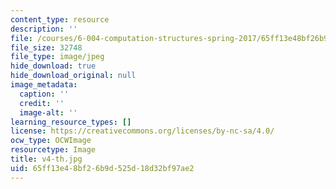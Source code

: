```yaml
---
content_type: resource
description: ''
file: /courses/6-004-computation-structures-spring-2017/65ff13e48bf26b9d525d18d32bf97ae2_v4-th.jpg
file_size: 32748
file_type: image/jpeg
hide_download: true
hide_download_original: null
image_metadata:
  caption: ''
  credit: ''
  image-alt: ''
learning_resource_types: []
license: https://creativecommons.org/licenses/by-nc-sa/4.0/
ocw_type: OCWImage
resourcetype: Image
title: v4-th.jpg
uid: 65ff13e4-8bf2-6b9d-525d-18d32bf97ae2
---
```


